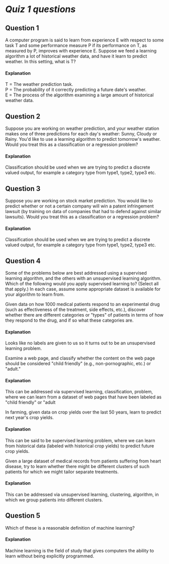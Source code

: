#  _Quiz 1 questions_

## Question 1
A computer program is said to learn from experience E with respect to some task T and some performance measure P if its performance on T, as measured by P, improves with experience E. Suppose we feed a learning algorithm a lot of historical weather data, and have it learn to predict weather. In this setting, what is T?

#### **Explanation**

T = The weather prediction task.  
P = The probability of it correctly predicting a future date's weather.  
E = The process of the algorithm examining a large amount of historical weather data.  

## Question 2
Suppose you are working on weather prediction, and your weather station makes one of three predictions for each day's weather: Sunny, Cloudy or Rainy.  You'd like to use a learning algorithm to predict tomorrow's weather. Would you treat this as a classification or a regression problem?

#### **Explanation**

Classification should be used when we are trying to predict a discrete valued output, for example a category type from type1, type2, type3 etc.


## Question 3
Suppose you are working on stock market prediction.  You would like to predict whether or not a certain company will win a patent infringement lawsuit (by training on data of companies that had to defend against similar lawsuits).  Would you treat this as a classification or a regression problem?

#### **Explanation**

Classification should be used when we are trying to predict a discrete valued output, for example a category type from type1, type2, type3 etc.


## Question 4
Some of the problems below are best addressed using a supervised learning algorithm, and the others with an unsupervised learning algorithm.  Which of the following would you apply supervised learning to?  (Select all that apply.) In each case, assume some appropriate dataset is available for your algorithm to learn from.


Given data on how 1000 medical patients respond to an experimental drug (such as effectiveness of the treatment, side effects, etc.), discover whether there are different categories or "types" of patients in terms of how they respond to the drug, and if so what these categories are.

#### **Explanation**

Looks like no labels are given to us so it turns out to be an unsupervised learning problem.

Examine a web page, and classify whether the content on the web page should be considered "child friendly" (e.g., non-pornographic, etc.) or "adult."

#### **Explanation**

This can be addressed via supervised learning, classification, problem, where we can learn from a dataset of web pages that have been labeled as "child friendly" or "adult

In farming, given data on crop yields over the last 50 years, learn to predict next year's crop yields.

#### **Explanation**

This can be said to be supervised learning problem, where we can learn from historical data (labeled with historical crop yields) to predict future crop yields.

Given a large dataset of medical records from patients suffering from heart disease, try to learn whether there might be different clusters of such patients for which we might tailor separate treatments.

#### **Explanation**

This can be addressed via unsupervised learning, clustering, algorithm, in which we group patients into different clusters.


## Question 5
Which of these is a reasonable definition of machine learning?

#### **Explanation**

Machine learning is the field of study that gives computers the ability to learn without being explicitly programmed.

